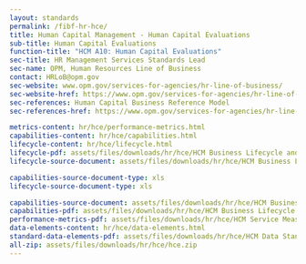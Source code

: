 ```yaml
---
layout: standards
permalink: /fibf-hr-hce/
title: Human Capital Management - Human Capital Evaluations
sub-title: Human Capital Evaluations
function-title: "HCM A10: Human Capital Evaluations"
sec-title: HR Management Services Standards Lead
sec-name: OPM, Human Resources Line of Business
contact: HRLoB@opm.gov
sec-website: www.opm.gov/services-for-agencies/hr-line-of-business/
sec-website-href: https://www.opm.gov/services-for-agencies/hr-line-of-business/
sec-references: Human Capital Business Reference Model
sec-references-href: https://www.opm.gov/services-for-agencies/hr-line-of-business/hc-business-reference-model/

metrics-content: hr/hce/performance-metrics.html
capabilities-content: hr/hce/capabilities.html
lifecycle-content: hr/hce/lifecycle.html
lifecycle-pdf: assets/files/downloads/hr/hce/HCM Business Lifecycle and Capabilities_A10 (Human Capital Evaluations).xlsx
lifecycle-source-document: assets/files/downloads/hr/hce/HCM Business Lifecycle and Capabilities_A10 (Human Capital Evaluations).xlsx

capabilities-source-document-type: xls
lifecycle-source-document-type: xls

capabilities-source-document: assets/files/downloads/hr/hce/HCM Business Lifecycle and Capabilities_A10 (Human Capital Evaluations).xlsx
capabilities-pdf: assets/files/downloads/hr/hce/HCM Business Lifecycle and Capabilities_A10 (Human Capital Evaluations).xlsx
performance-metrics-pdf: assets/files/downloads/hr/hce/HCM Service Measures_A10 (Human Capital Evaluations).xlsx
data-elements-content: hr/hce/data-elements.html
standard-data-elements-pdf: assets/files/downloads/hr/hce/HCM Data Standards_A10 (Human Capital Evaluations).xlsx
all-zip: assets/files/downloads/hr/hce/hce.zip
---
```

